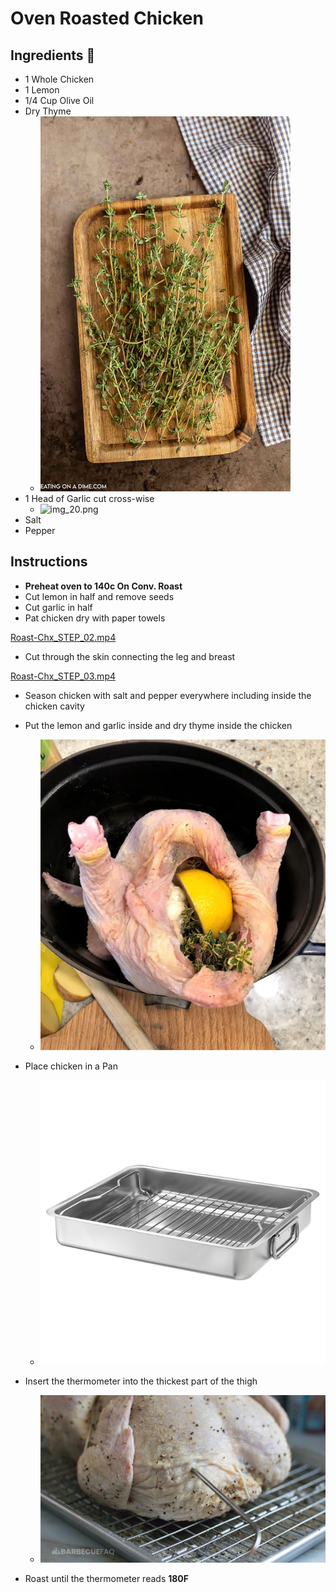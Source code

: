 # Oven Roasted Chicken

## Ingredients 📝
- 1 Whole Chicken
- 1 Lemon
- 1/4 Cup Olive Oil
- Dry Thyme
  - ![img_17.png](img_17.png ':size=150')
- 1 Head of Garlic cut cross-wise
  - ![img_20.png](img_20.png ':size=200')
- Salt
- Pepper

## Instructions
- **Preheat oven to 140c On Conv. Roast**
- Cut lemon in half and remove seeds
- Cut garlic in half
- Pat chicken dry with paper towels

[Roast-Chx_STEP_02.mp4](_media/Roast-Chx_STEP_02.mp4 ':include :type=video')

- Cut through the skin connecting the leg and breast

[Roast-Chx_STEP_03.mp4](_media/Roast-Chx_STEP_03.mp4 ':include :type=video')

- Season chicken with salt and pepper everywhere including inside the chicken cavity
- Put the lemon and garlic inside and dry thyme inside the chicken
  - ![img_18.png](img_18.png ':size=300')
- Place chicken in a Pan
   - ![img_16.png](img_16.png ':size=300')

- Insert the thermometer into the thickest part of the thigh
  - ![img_19.png](img_19.png ':size=300')
- Roast until the thermometer reads **180F** 